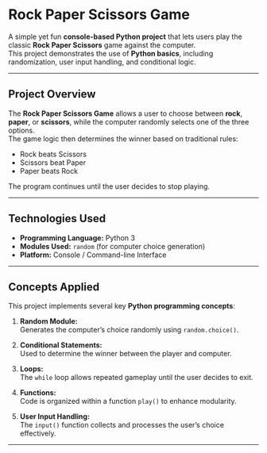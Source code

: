 # Rock Paper Scissors Game

A simple yet fun **console-based Python project** that lets users play the classic **Rock Paper Scissors** game against the computer.  
This project demonstrates the use of **Python basics**, including randomization, user input handling, and conditional logic.

---

##  Project Overview

The **Rock Paper Scissors Game** allows a user to choose between **rock**, **paper**, or **scissors**, while the computer randomly selects one of the three options.  
The game logic then determines the winner based on traditional rules:

-  Rock beats Scissors  
-  Scissors beat Paper  
-  Paper beats Rock  

The program continues until the user decides to stop playing.

---

##  Technologies Used

- **Programming Language:** Python 3  
- **Modules Used:** `random` (for computer choice generation)  
- **Platform:** Console / Command-line Interface  

---

##  Concepts Applied

This project implements several key **Python programming concepts**:

1. **Random Module:**  
   Generates the computer’s choice randomly using `random.choice()`.

2. **Conditional Statements:**  
   Used to determine the winner between the player and computer.

3. **Loops:**  
   The `while` loop allows repeated gameplay until the user decides to exit.

4. **Functions:**  
   Code is organized within a function `play()` to enhance modularity.

5. **User Input Handling:**  
   The `input()` function collects and processes the user’s choice effectively.

---


